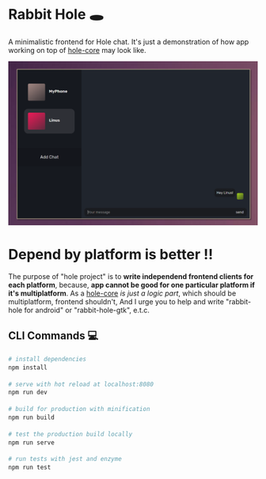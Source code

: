 # Rabbit Hole 🕳️
A minimalistic frontend for Hole chat. 
It's just a demonstration of how app working on top of [hole-core](https://github.com/hole-chat/core) may look like. 

![screenshot](./example.png)


# Depend by platform is better ‼️
The purpose of "hole project" is to **write independend frontend clients for each platform**, because, **app cannot be good for one particular platform if it's multiplatform**. 
As a [hole-core](https://github.com/hole-chat/core) *is just a logic part*, which should be multiplatform, frontend shouldn't, And I urge you to help and write "rabbit-hole for android" or "rabbit-hole-gtk", e.t.c. 


## CLI Commands 💻
``` bash
# install dependencies
npm install

# serve with hot reload at localhost:8080
npm run dev

# build for production with minification
npm run build

# test the production build locally
npm run serve

# run tests with jest and enzyme
npm run test
```

